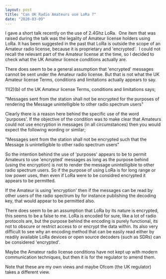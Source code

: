 ```yaml
---
layout: post
title: "Can UK Radio Amateurs use LoRa ?"
date: "2020-03-09"
---
```


I gave a short talk recently on the use of 2.4Ghz LoRa.  One item that was raised during the talk was the legality of Amateur license holders using LoRa. It has been suggested in the past that LoRa is outside the scope of an Amateur radio license, because it is proprietary and 'encrypted'.  I could not recall the relevant part of the Amateur license at the time, so I decided to check what the UK Amateur licence conditions actually are.

There does seem to be a general assumption that 'encrypted' messages cannot be sent under the Amateur radio license. But that is not what the UK Amateur license Terms, conditions and limitations actually appears to say.

11(2)(b) of the UK Amateur license Terms, conditions and limitations says;

"Messages sent from the station shall not be encrypted for the purposes of rendering the Message unintelligible to other radio spectrum users"

Clearly there is a reason here behind the specific use of the word 'purposes'. If the objective of the condition was to make clear that Amateurs could not use encryption in messages (in all circumstances) then you would expect the following wording or similar;

"Messages sent from the station shall not be encrypted such that the Message is unintelligible to other radio spectrum users"

So the intention behind the use of 'purposes' appears to be to permit Amateurs to use 'encrypted' messages as long as the purpose behind (using the encryption) is not to render the message unintelligible to other radio spectrum users. So if the purpose of using LoRa is for long range or low power uses, then even if LoRa were to be considred encrypted it appears to be permitted.

If the Amateur is using 'encryption' then if the messages can be read by other users of the radio spectrum by for instance publishing the decoding key, that would appear to be permitted also.

There does seem to be an assumption that LoRa by its nature is encrypted, this seems to be a false to me. LoRa is encoded for sure, like a lot of radio protocols are, but the purpose behind the encoding is purely functional, its not to obscure or restrict access to or encrypt the data within. Its also very difficult to see why an encoding method that can be easily read either by readily available LoRa devices or open source decoders (such as SDRs) can be considered 'encrypted'.

Maybe the Amateur radio license conditions have not kept up with modern communication techniques, but then it is for the regulator to amend them.

Note that these are my own views and maybe Ofcom (the UK regulator) takes a different view.
